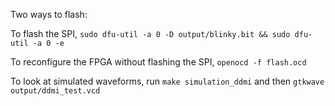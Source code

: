 Two ways to flash:

To flash the SPI, `sudo dfu-util -a 0 -D output/blinky.bit && sudo dfu-util -a 0 -e`

To reconfigure the FPGA without flashing the SPI, `openocd -f flash.ocd`

To look at simulated waveforms, run `make simulation_ddmi` and then `gtkwave output/ddmi_test.vcd`
